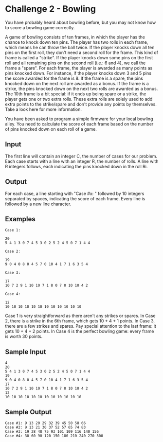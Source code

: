# Challenge 2 - Bowling

You have probably heard about bowling before, but you may not know how to score a bowling game correctly.

A game of bowling consists of ten frames, in which the player has the chance to knock down ten pins. The player has two rolls in each frame, which means he can throw the ball twice. If the player knocks down all ten pins on the first roll, they don't need a second roll for the frame. This kind of frame is called a "strike". If the player knocks down some pins on the first roll and all remaining pins on the second roll (i.e.: 6 and 4), we call the frame a "spare". For each frame, the player is awarded as many points as pins knocked down. For instance, if the player knocks down 3 and 5 pins the score awarded for the frame is 8. If the frame is a spare, the pins knocked down on the next roll are awarded as a bonus. If the frame is a strike, the pins knocked down on the next two rolls are awarded as a bonus. The 10th frame is a bit special: if it ends up being spare or a strike, the player gets one or two extra rolls. These extra rolls are solely used to add extra points to the strike/spare and don't provide any points by themselves. Take a look here for more information.

You have been asked to program a simple firmware for your local bowling alley. You need to calculate the score of each frame based on the number of pins knocked down on each roll of a game.

## Input

The first line will contain an integer C, the number of cases for our problem.
Each case starts with a line with an integer R, the number of rolls. A line with R integers follows, each indicating the pins knocked down in the roll Ri.

## Output

For each case, a line starting with "Case #x: " followed by 10 integers separated by spaces, indicating the score of each frame. Every line is followed by a new line character.

## Examples

```
Case 1:

20
5 4 1 3 0 7 4 5 3 0 2 5 2 4 5 0 7 1 4 4
```

	

```
Case 2:

19
9 0 4 0 8 0 4 5 7 0 10 4 1 7 1 6 3 5 4
```

	

```
Case 3:

17
10 7 2 9 1 10 10 7 1 8 0 7 0 10 10 4 2
```

	

```
Case 4:

12
10 10 10 10 10 10 10 10 10 10 10 10
```

Case 1 is very straightforward as there aren't any strikes or spares.
In Case 2, there is a strike in the 6th frame, which gets 10 + 4 + 1 points.
In Case 3, there are a few strikes and spares. Pay special attention to the last frame: it gets 10 + 4 + 2 points.
In Case 4 is the perfect bowling game: every frame is worth 30 points.

## Sample Input

```
4
20
5 4 1 3 0 7 4 5 3 0 2 5 2 4 5 0 7 1 4 4
19
9 0 4 0 8 0 4 5 7 0 10 4 1 7 1 6 3 5 4
17
10 7 2 9 1 10 10 7 1 8 0 7 0 10 10 4 2
12
10 10 10 10 10 10 10 10 10 10 10 10
```

## Sample Output

```
Case #1: 9 13 20 29 32 39 45 50 58 66
Case #2: 9 13 21 30 37 52 57 65 74 83
Case #3: 19 28 48 75 93 101 109 116 140 156
Case #4: 30 60 90 120 150 180 210 240 270 300
```


